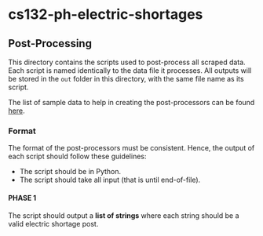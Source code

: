 # cs132-ph-electric-shortages

## Post-Processing

This directory contains the scripts used to post-process all scraped data. Each script is named identically to the data file it processes. All outputs will be stored in the `out` folder in this directory, with the same file name as its script.


The list of sample data to help in creating the post-processors can be found [here](https://drive.google.com/drive/folders/1YIvqTxgiY1DS0fBB8v0yPlLavl3oAjDn?usp=sharing).

### Format

The format of the post-processors must be consistent. Hence, the output of each script should follow these guidelines:

- The script should be in Python.
- The script should take all input (that is until end-of-file).

#### PHASE 1

The script should output a **list of strings** where each string should be a valid electric shortage post. 